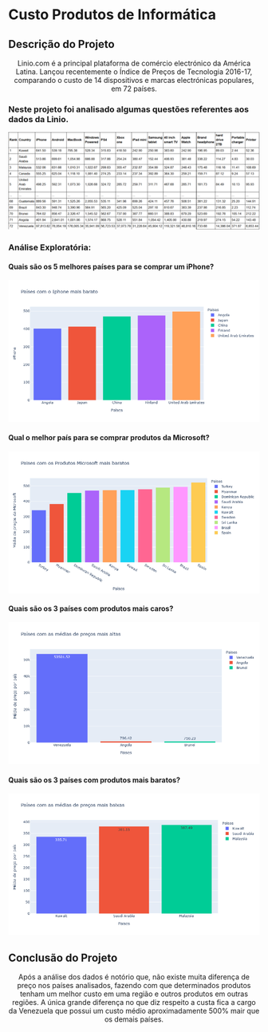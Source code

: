 # Custo Produtos de Informática

## Descrição do Projeto
<p align="center">Linio.com é a principal plataforma de comércio electrónico da América Latina. Lançou recentemente o Índice de Preços de Tecnologia 2016-17, comparando o custo de 14 dispositivos e marcas electrónicas populares, em 72 países.</p>

### Neste projeto foi analisado algumas questões referentes aos dados da Linio.
![](imagens/base_de_dados.png)

### Análise Exploratória:
#### Quais são os 5 melhores países para se comprar um iPhone?
![](imagens/fig_1.png)
#### Qual o melhor país para se comprar produtos da Microsoft?
![](imagens/fig_2.png)
#### Quais são os 3 países com produtos mais caros?
![](imagens/fig_3.png)
#### Quais são os 3 países com produtos mais baratos?
![](imagens/fig_4.png)

## Conclusão do Projeto
<p align="center">Após a análise dos dados é notório que, não existe muita diferença de preço nos países analisados, fazendo com que determinados produtos tenham um melhor custo em uma região e outros produtos em outras regiões. A única grande diferença no que diz respeito a custa fica a cargo da Venezuela que possui um custo médio aproximadamente 500% mair que os demais países.</p>
